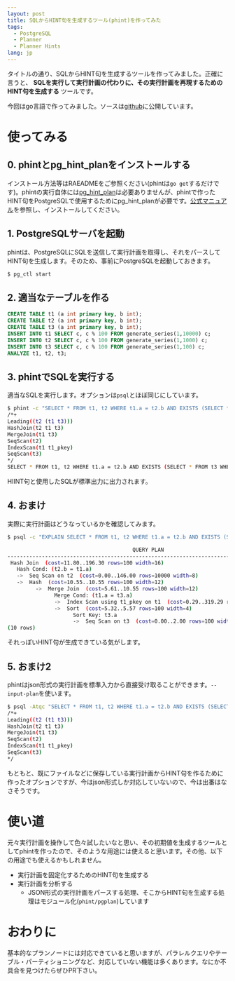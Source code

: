 ```yaml
---
layout: post
title: SQLからHINT句を生成するツール(phint)を作ってみた
tags:
  - PostgreSQL
  - Planner
  - Planner Hints
lang: jp
---
```


タイトルの通り、SQLからHINT句を生成するツールを作ってみました。正確に言うと、 **SQLを実行して実行計画の代わりに、その実行計画を再現するためのHINT句を生成する** ツールです。

今回はgo言語で作ってみました。ソースは[github](https://github.com/MasahikoSawada/phint)に公開しています。

# 使ってみる

## 0. phintとpg_hint_planをインストールする

インストール方法等はRAEADMEをご参照ください(phintは`go get`するだけです)。phintの実行自体には[pg_hint_plan](http://pghintplan.osdn.jp/pg_hint_plan-ja.html)は必要ありませんが、phintで作ったHINT句をPostgreSQLで使用するためにpg_hint_planが必要です。[公式マニュアル](http://pghintplan.osdn.jp/pg_hint_plan-ja.html#install)を参照し、インストールしてください。

## 1. PostgreSQLサーバを起動

phintは、PostgreSQLにSQLを送信して実行計画を取得し、それをパースしてHINT句を生成します。そのため、事前にPostgreSQLを起動しておきます。

```bash
$ pg_ctl start
```

## 2. 適当なテーブルを作る

```sql
CREATE TABLE t1 (a int primary key, b int);
CREATE TABLE t2 (a int primary key, b int);
CREATE TABLE t3 (a int primary key, b int);
INSERT INTO t1 SELECT c, c % 100 FROM generate_series(1,10000) c;
INSERT INTO t2 SELECT c, c % 100 FROM generate_series(1,1000) c;
INSERT INTO t3 SELECT c, c % 100 FROM generate_series(1,100) c;
ANALYZE t1, t2, t3;
```

## 3. phintでSQLを実行する

適当なSQLを実行します。オプションは`psql`とほぼ同じにしています。

```bash
$ phint -c "SELECT * FROM t1, t2 WHERE t1.a = t2.b AND EXISTS (SELECT * FROM t3 WHERE a = t1.a);"
/*+
Leading((t2 (t1 t3)))
HashJoin(t2 t1 t3)
MergeJoin(t1 t3)
SeqScan(t2)
IndexScan(t1 t1_pkey)
SeqScan(t3)
*/
SELECT * FROM t1, t2 WHERE t1.a = t2.b AND EXISTS (SELECT * FROM t3 WHERE a = t1.a);
```

HIINT句と使用したSQLが標準出力に出力されます。

## 4. おまけ

実際に実行計画はどうなっているかを確認してみます。

```bash
$ psql -c "EXPLAIN SELECT * FROM t1, t2 WHERE t1.a = t2.b AND EXISTS (SELECT * FROM t3 WHERE a = t1.a);"

                                        QUERY PLAN
------------------------------------------------------------------------------------------
 Hash Join  (cost=11.80..196.30 rows=100 width=16)
   Hash Cond: (t2.b = t1.a)
   ->  Seq Scan on t2  (cost=0.00..146.00 rows=10000 width=8)
   ->  Hash  (cost=10.55..10.55 rows=100 width=12)
         ->  Merge Join  (cost=5.61..10.55 rows=100 width=12)
               Merge Cond: (t1.a = t3.a)
               ->  Index Scan using t1_pkey on t1  (cost=0.29..319.29 rows=10000 width=8)
               ->  Sort  (cost=5.32..5.57 rows=100 width=4)
                     Sort Key: t3.a
                     ->  Seq Scan on t3  (cost=0.00..2.00 rows=100 width=4)
(10 rows)
```

それっぽいHINT句が生成できている気がします。

## 5. おまけ2

phintはjson形式の実行計画を標準入力から直接受け取ることができます。`--input-plan`を使います。

```bash
$ psql -Atqc "SELECT * FROM t1, t2 WHERE t1.a = t2.b AND EXISTS (SELECT * FROM t3 WHERE a = t1.a);" | phint --input-plan
/*+
Leading((t2 (t1 t3)))
HashJoin(t2 t1 t3)
MergeJoin(t1 t3)
SeqScan(t2)
IndexScan(t1 t1_pkey)
SeqScan(t3)
*/
```

もともと、既にファイルなどに保存している実行計画からHINT句を作るために作ったオプションですが、今はjson形式しか対応していないので、今は出番はなさそうです。

# 使い道

元々実行計画を操作して色々試したいなと思い、その初期値を生成するツールとしてphintを作ったので、そのような用途には使えると思います。その他、以下の用途でも使えるかもしれません。

* 実行計画を固定化するためのHINT句を生成する
* 実行計画を分析する
  * JSON形式の実行計画をパースする処理、そこからHINT句を生成する処理はモジュール化(`phint/pgplan`)しています

# おわりに

基本的なプランノードには対応できていると思いますが、パラレルクエリやテーブル・パーティショニングなど、対応していない機能は多くあります。なにか不具合を見つけたらぜひPR下さい。